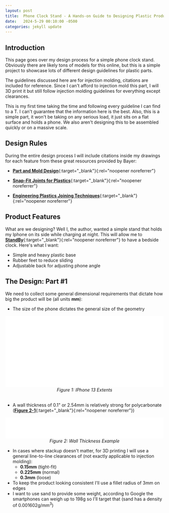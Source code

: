 ```yaml
---
layout: post
title:  Phone Clock Stand - A Hands-on Guide to Designing Plastic Products
date:   2024-5-29 00:10:00 -0500
categories: jekyll update
---
```



## **Introduction**
This page goes over my design process for a simple phone clock stand. Obviously there are likely tons of models for this online, but this is a simple project to showcase lots of different design guidelines for plastic parts.

The guidelines discussed here are for injection molding, citations are included for reference. Since I can't afford to injection mold this part, I will 3D print it but still follow injection molding guidelines for everything except clearances.

This is my first time taking the time and following every guideline I can find to a T. I can't guarantee that the information here is the best. Also, this is a simple part, it won't be taking on any serious load, it just sits on a flat surface and holds a phone. We also aren't designing this to be assembled quickly or on a massive scale.

## **Design Rules**
During the entire design process I will include citations inside my drawings for each feature from these great resources provided by Bayer: 

* [**Part and Mold Design**](https://web.archive.org/web/20240531004633/https://kompozit.org.tr/wp-content/uploads/2021/11/A_Design_Guide_Part_and_Mold_Design_Engi.pdf){:target="_blank"}{:rel="noopener noreferrer"}

* [**Snap-Fit Joints for Plastics**](https://web.archive.org/web/20230816100057/https://fab.cba.mit.edu/classes/S62.12/people/vernelle.noel/Plastic_Snap_fit_design.pdf){:target="_blank"}{:rel="noopener noreferrer"}

* [**Engineering Plastics Joining Techniques**](https://web.archive.org/web/20230602222325/https://techcenter.lanxess.com/scp/americas/en/docguard/Joining_Guide.pdf?docId=77016){:target="_blank"}{:rel="noopener noreferrer"}

## **Product Features**
What are we designing? Well I, the author, wanted a simple stand that holds my Iphone on its side while charging at night. This will allow me to [**StandBy**](https://support.apple.com/guide/iphone/use-standby-iph878d77632/ios){:target="_blank"}{:rel="noopener noreferrer"} to have a bedside clock. Here's what I want:
* Simple and heavy plastic base
* Rubber feet to reduce sliding
* Adjustable back for adjusting phone angle

## **The Design: Part #1**
We need to collect some general dimensional requirements that dictate how big the product will be (all units **mm**):

* The size of the phone dictates the general size of the geometry
<div style="flex:1; display:flex; justify-content:center; align-items:center; flex-flow:column">
    <img width="100%" src="/assets/2024-5-29-phone-clock-stand-hands-on-guide-to-plastic-design/iphone_drawing.svg" alt="iphone_drawing"/>
</div>
<center><i>Figure 1: IPhone 13 Extents</i></center>

<br>

* A wall thickness of 0.1" or 2.54mm is relatively strong for polycarbonate ([**Figure 2-1**](https://web.archive.org/web/20240531004633/https://kompozit.org.tr/wp-content/uploads/2021/11/A_Design_Guide_Part_and_Mold_Design_Engi.pdf#page=20){:target="_blank"}{:rel="noopener noreferrer"})
<div style="flex:1; display:flex; justify-content:center; align-items:center; flex-flow:column">
    <img width="100%" src="/assets/2024-5-29-phone-clock-stand-hands-on-guide-to-plastic-design/wall_thickness_drawing.svg" alt="wall_thickness_drawing"/>
</div>
<center><i>Figure 2: Wall Thickness Example</i></center>



* In cases where stackup doesn't matter, for 3D printing I will use a general line-to-line clearances of (not exactly applicable to injection molding):
    * **0.15mm** (tight-fit)
    * **0.225mm** (normal)
    * **0.3mm** (loose)
* To keep the product looking consistent I'll use a fillet radius of 3mm on edges
* I want to use sand to provide some weight, according to Google the smartphones can weigh up to 198g so I'll target that (sand has a density of 0.001602g/mm<sup>3</sup>)